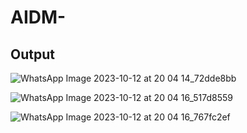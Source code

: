# AIDM-

## Output

![WhatsApp Image 2023-10-12 at 20 04 14_72dde8bb](https://github.com/shivamshashwat26/AIDM-/assets/118842397/dac92ebf-d416-4541-b6ef-01bd07bacbe4)

![WhatsApp Image 2023-10-12 at 20 04 16_517d8559](https://github.com/shivamshashwat26/AIDM-/assets/118842397/4a2b0b43-729b-45a6-af57-f42fc894585b)

![WhatsApp Image 2023-10-12 at 20 04 16_767fc2ef](https://github.com/shivamshashwat26/AIDM-/assets/118842397/a1a916f8-7744-485d-9846-94bc975349bb)

